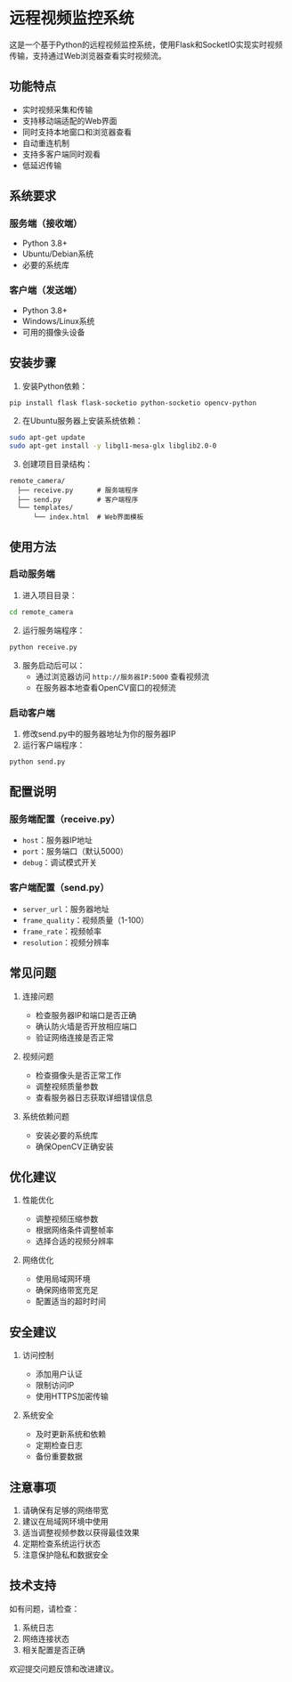 # 远程视频监控系统

这是一个基于Python的远程视频监控系统，使用Flask和SocketIO实现实时视频传输，支持通过Web浏览器查看实时视频流。

## 功能特点

- 实时视频采集和传输
- 支持移动端适配的Web界面
- 同时支持本地窗口和浏览器查看
- 自动重连机制
- 支持多客户端同时观看
- 低延迟传输

## 系统要求

### 服务端（接收端）
- Python 3.8+
- Ubuntu/Debian系统
- 必要的系统库

### 客户端（发送端）
- Python 3.8+
- Windows/Linux系统
- 可用的摄像头设备

## 安装步骤

1. 安装Python依赖：
```bash
pip install flask flask-socketio python-socketio opencv-python
```

2. 在Ubuntu服务器上安装系统依赖：
```bash
sudo apt-get update
sudo apt-get install -y libgl1-mesa-glx libglib2.0-0
```

3. 创建项目目录结构：
```
remote_camera/
  ├── receive.py      # 服务端程序
  ├── send.py         # 客户端程序
  └── templates/
      └── index.html  # Web界面模板
```

## 使用方法

### 启动服务端
1. 进入项目目录：
```bash
cd remote_camera
```

2. 运行服务端程序：
```bash
python receive.py
```

3. 服务启动后可以：
   - 通过浏览器访问 `http://服务器IP:5000` 查看视频流
   - 在服务器本地查看OpenCV窗口的视频流

### 启动客户端
1. 修改send.py中的服务器地址为你的服务器IP
2. 运行客户端程序：
```bash
python send.py
```

## 配置说明

### 服务端配置（receive.py）
- `host`：服务器IP地址
- `port`：服务端口（默认5000）
- `debug`：调试模式开关

### 客户端配置（send.py）
- `server_url`：服务器地址
- `frame_quality`：视频质量（1-100）
- `frame_rate`：视频帧率
- `resolution`：视频分辨率

## 常见问题

1. 连接问题
   - 检查服务器IP和端口是否正确
   - 确认防火墙是否开放相应端口
   - 验证网络连接是否正常

2. 视频问题
   - 检查摄像头是否正常工作
   - 调整视频质量参数
   - 查看服务器日志获取详细错误信息

3. 系统依赖问题
   - 安装必要的系统库
   - 确保OpenCV正确安装

## 优化建议

1. 性能优化
   - 调整视频压缩参数
   - 根据网络条件调整帧率
   - 选择合适的视频分辨率

2. 网络优化
   - 使用局域网环境
   - 确保网络带宽充足
   - 配置适当的超时时间

## 安全建议

1. 访问控制
   - 添加用户认证
   - 限制访问IP
   - 使用HTTPS加密传输

2. 系统安全
   - 及时更新系统和依赖
   - 定期检查日志
   - 备份重要数据

## 注意事项

1. 请确保有足够的网络带宽
2. 建议在局域网环境中使用
3. 适当调整视频参数以获得最佳效果
4. 定期检查系统运行状态
5. 注意保护隐私和数据安全

## 技术支持

如有问题，请检查：
1. 系统日志
2. 网络连接状态
3. 相关配置是否正确

欢迎提交问题反馈和改进建议。